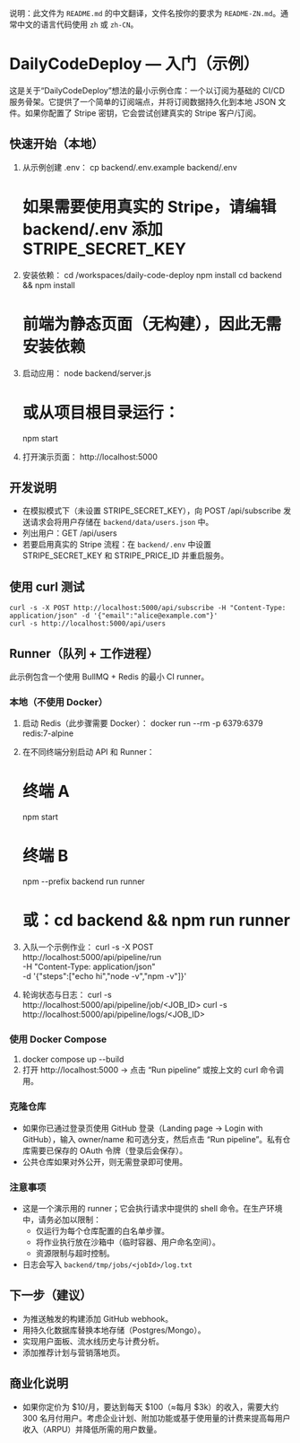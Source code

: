 说明：此文件为 `README.md` 的中文翻译，文件名按你的要求为 `README-ZN.md`。通常中文的语言代码使用 `zh` 或 `zh-CN`。

# DailyCodeDeploy — 入门（示例）

这是关于“DailyCodeDeploy”想法的最小示例仓库：一个以订阅为基础的 CI/CD 服务骨架。它提供了一个简单的订阅端点，并将订阅数据持久化到本地 JSON 文件。如果你配置了 Stripe 密钥，它会尝试创建真实的 Stripe 客户/订阅。

## 快速开始（本地）

1. 从示例创建 .env：
   cp backend/.env.example backend/.env
   # 如果需要使用真实的 Stripe，请编辑 backend/.env 添加 STRIPE_SECRET_KEY

2. 安装依赖：
   cd /workspaces/daily-code-deploy
   npm install
   cd backend && npm install
   # 前端为静态页面（无构建），因此无需安装依赖

3. 启动应用：
   node backend/server.js
   # 或从项目根目录运行：
   npm start

4. 打开演示页面：
   http://localhost:5000

## 开发说明
- 在模拟模式下（未设置 STRIPE_SECRET_KEY），向 POST /api/subscribe 发送请求会将用户存储在 `backend/data/users.json` 中。
- 列出用户：GET /api/users
- 若要启用真实的 Stripe 流程：在 `backend/.env` 中设置 STRIPE_SECRET_KEY 和 STRIPE_PRICE_ID 并重启服务。

## 使用 curl 测试
```
curl -s -X POST http://localhost:5000/api/subscribe -H "Content-Type: application/json" -d '{"email":"alice@example.com"}'
curl -s http://localhost:5000/api/users
```

## Runner（队列 + 工作进程）

此示例包含一个使用 BullMQ + Redis 的最小 CI runner。

### 本地（不使用 Docker）
1) 启动 Redis（此步骤需要 Docker）：
   docker run --rm -p 6379:6379 redis:7-alpine

2) 在不同终端分别启动 API 和 Runner：
   # 终端 A
   npm start
   # 终端 B
   npm --prefix backend run runner
   # 或：cd backend && npm run runner

3) 入队一个示例作业：
   curl -s -X POST http://localhost:5000/api/pipeline/run \
     -H "Content-Type: application/json" \
     -d '{"steps":["echo hi","node -v","npm -v"]}'

4) 轮询状态与日志：
   curl -s http://localhost:5000/api/pipeline/job/<JOB_ID>
   curl -s http://localhost:5000/api/pipeline/logs/<JOB_ID>

### 使用 Docker Compose
1) docker compose up --build
2) 打开 http://localhost:5000 → 点击 “Run pipeline” 或按上文的 curl 命令调用。

### 克隆仓库
- 如果你已通过登录页使用 GitHub 登录（Landing page → Login with GitHub），输入 owner/name 和可选分支，然后点击 “Run pipeline”。私有仓库需要已保存的 OAuth 令牌（登录后会保存）。
- 公共仓库如果对外公开，则无需登录即可使用。

### 注意事项
- 这是一个演示用的 runner；它会执行请求中提供的 shell 命令。在生产环境中，请务必加以限制：
  - 仅运行为每个仓库配置的白名单步骤。
  - 将作业执行放在沙箱中（临时容器、用户命名空间）。
  - 资源限制与超时控制。
- 日志会写入 `backend/tmp/jobs/<jobId>/log.txt`

## 下一步（建议）
- 为推送触发的构建添加 GitHub webhook。
- 用持久化数据库替换本地存储（Postgres/Mongo）。
- 实现用户面板、流水线历史与计费分析。
- 添加推荐计划与营销落地页。

## 商业化说明
- 如果你定价为 $10/月，要达到每天 $100（≈每月 $3k）的收入，需要大约 300 名月付用户。考虑企业计划、附加功能或基于使用量的计费来提高每用户收入（ARPU）并降低所需的用户数量。
